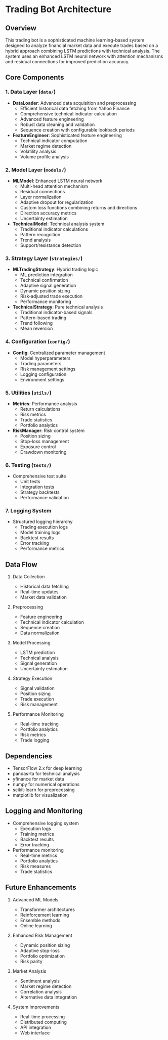# Trading Bot Architecture

## Overview
This trading bot is a sophisticated machine learning-based system designed to analyze financial market data and execute trades based on a hybrid approach combining LSTM predictions with technical analysis. The system uses an enhanced LSTM neural network with attention mechanisms and residual connections for improved prediction accuracy.

## Core Components

### 1. Data Layer (`data/`)
- **DataLoader**: Advanced data acquisition and preprocessing
  - Efficient historical data fetching from Yahoo Finance
  - Comprehensive technical indicator calculation
  - Advanced feature engineering
  - Robust data cleaning and validation
  - Sequence creation with configurable lookback periods
- **FeatureEngineer**: Sophisticated feature engineering
  - Technical indicator computation
  - Market regime detection
  - Volatility analysis
  - Volume profile analysis

### 2. Model Layer (`models/`)
- **MLModel**: Enhanced LSTM neural network
  - Multi-head attention mechanism
  - Residual connections
  - Layer normalization
  - Adaptive dropout for regularization
  - Custom loss functions combining returns and directions
  - Direction accuracy metrics
  - Uncertainty estimation
- **TechnicalModel**: Technical analysis system
  - Traditional indicator calculations
  - Pattern recognition
  - Trend analysis
  - Support/resistance detection

### 3. Strategy Layer (`strategies/`)
- **MLTradingStrategy**: Hybrid trading logic
  - ML prediction integration
  - Technical confirmation
  - Adaptive signal generation
  - Dynamic position sizing
  - Risk-adjusted trade execution
  - Performance monitoring
- **TechnicalStrategy**: Pure technical analysis
  - Traditional indicator-based signals
  - Pattern-based trading
  - Trend following
  - Mean reversion

### 4. Configuration (`config/`)
- **Config**: Centralized parameter management
  - Model hyperparameters
  - Trading parameters
  - Risk management settings
  - Logging configuration
  - Environment settings

### 5. Utilities (`utils/`)
- **Metrics**: Performance analysis
  - Return calculations
  - Risk metrics
  - Trade statistics
  - Portfolio analytics
- **RiskManager**: Risk control system
  - Position sizing
  - Stop-loss management
  - Exposure control
  - Drawdown monitoring

### 6. Testing (`tests/`)
- Comprehensive test suite
  - Unit tests
  - Integration tests
  - Strategy backtests
  - Performance validation

### 7. Logging System
- Structured logging hierarchy
  - Trading execution logs
  - Model training logs
  - Backtest results
  - Error tracking
  - Performance metrics

## Data Flow
1. Data Collection
   - Historical data fetching
   - Real-time updates
   - Market data validation

2. Preprocessing
   - Feature engineering
   - Technical indicator calculation
   - Sequence creation
   - Data normalization

3. Model Processing
   - LSTM prediction
   - Technical analysis
   - Signal generation
   - Uncertainty estimation

4. Strategy Execution
   - Signal validation
   - Position sizing
   - Trade execution
   - Risk management

5. Performance Monitoring
   - Real-time tracking
   - Portfolio analytics
   - Risk metrics
   - Trade logging

## Dependencies
- TensorFlow 2.x for deep learning
- pandas-ta for technical analysis
- yfinance for market data
- numpy for numerical operations
- scikit-learn for preprocessing
- matplotlib for visualization

## Logging and Monitoring
- Comprehensive logging system
  - Execution logs
  - Training metrics
  - Backtest results
  - Error tracking
- Performance monitoring
  - Real-time metrics
  - Portfolio analytics
  - Risk measures
  - Trade statistics

## Future Enhancements
1. Advanced ML Models
   - Transformer architectures
   - Reinforcement learning
   - Ensemble methods
   - Online learning

2. Enhanced Risk Management
   - Dynamic position sizing
   - Adaptive stop-loss
   - Portfolio optimization
   - Risk parity

3. Market Analysis
   - Sentiment analysis
   - Market regime detection
   - Correlation analysis
   - Alternative data integration

4. System Improvements
   - Real-time processing
   - Distributed computing
   - API integration
   - Web interface 
